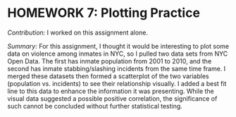 # HOMEWORK 7: Plotting Practice

*Contribution:* I worked on this assignment alone.

*Summary:* For this assignment, I thought it would be interesting to plot some data on violence among inmates in NYC, so I pulled two data sets from NYC Open Data. The first has inmate population from 2001 to 2010, and the second has inmate stabbing/slashing incidents from the same time frame. I merged these datasets then formed a scatterplot of the two variables (population vs. incidents) to see their relationship visually. I added a best fit line to this data to enhance the information it was presenting. While the visual data suggested a possible positive correlation, the significance of such cannot be concluded without further statistical testing. 
